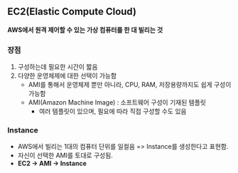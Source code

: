 ## EC2(Elastic Compute Cloud)

**AWS에서 원격 제어할 수 있는 가상 컴퓨터를 한 대 빌리는 것**

### 장점

1. 구성하는데 필요한 시간이 짧음
2. 다양한 운영체제에 대한 선택이 가능함
   - AMI를 통해서 운영체제 뿐만 아니라, CPU, RAM, 저장용량까지도 쉽게 구성이 가능함
   - AMI(Amazon Machine Image) : 소프트웨어 구성이 기재된 템플릿
     - 여러 템플릿이 있으며, 필요에 따라 직접 구성할 수도 있음

### Instance

- AWS에서 빌리는 1대의 컴퓨터 단위를 일컬음
  => Instance를 생성한다고 표현함.
- 자신이 선택한 AMI를 토대로 구성됨.
- **EC2 -> AMI -> Instance**
